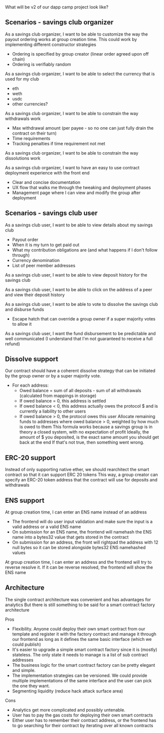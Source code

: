 What will be v2 of our dapp camp project look like?

## Scenarios - savings club organizer

As a savings club organizer, I want to be able to customize the way the payout ordering works at group creation time.
This could work by implementing different constructor strategies
- Ordering is specified by group creator (linear order agreed upon off chain)
- Ordering is verifiably random

As a savings club organizer, I want to be able to select the currency that is used for my club
- eth
- weth
- usdc
- other currencies?

As a savings club organizer, I want to be able to constrain the way withdrawals work
- Max withdrawal amount (per payee - so no one can just fully drain the contract on their turn)
- Time requirements
- Tracking penalties if time requirement not met

As a savings club organizer, I want to be able to constrain the way dissolutions work

As a savings club organizer, I want to have an easy to use contract deployment experience with the front end
- Clear and concise documentation
- UX flow that walks me through the tweaking and deployment phases
- Management page where I can view and modify the group after deployment

## Scenarios - savings club user

As a savings club user, I want to be able to view details about my savings club
- Payout order
- When it is my turn to get paid out
- What my contribution obligations are (and what happens if I don't follow through)
- Currency denomination
- List of peer member addresses

As a savings club user, I want to be able to view deposit history for the savings club

As a savings club user, I want to be able to click on the address of a peer and view their deposit history

As a savings club user, I want to be able to vote to dissolve the savings club and disburse funds
- Escape hatch that can override a group owner if a super majority votes to allow it

As a savings club user, I want the fund disbursement to be predictable and well communicated (I understand that I'm not guaranteed to receive a full refund)

## Dissolve support

Our contract should have a coherent dissolve strategy that can be initiated by the group owner or by a super majority vote.

- For each address:
    - Owed balance = sum of all deposits - sum of all withdrawals (calculated from mappings in storage)
    - If owed balance = 0, this address is settled
    - If owed balance < 0, this address actually owes the protocol $ and is currently a liability to other users
    - If owed balance > 0, the protocol owes this user
Allocate remaining funds to addresses where owed balance > 0, weighted by how much is owed to them
This formula works because a savings group is in theory a closed system, with no expectation of profit
Ideally, the amount of $ you deposited, is the exact same amount you should get back at the end
If that's not true, then something went wrong.

## ERC-20 support

Instead of only supporting native ether, we should rearchitect the smart contract so that it can support ERC 20 tokens
This way, a group creator can specify an ERC-20 token address that the contract will use for deposits and withdrawals

## ENS support

At group creation time, I can enter an ENS name instead of an address
- The frontend will do user input validation and make sure the input is a valid address or a valid ENS name
- On submission for an ENS name, the frontend will namehash the ENS name into a bytes32 value that gets stored in the contract
- On submission for an address, the front will rightpad the address with 12 null bytes so it can be stored alongside bytes32 ENS namehashed values

At group creation time, I can enter an address and the frontend will try to reverse resolve it. If it can be reverse resolved, the frontend will show the ENS name

## Architecture

The single contract architecture was convenient and has advantages for analytics
But there is still something to be said for a smart contract factory architecture

Pros
- Flexibility. Anyone could deploy their own smart contract from our template and register it with the factory contract and manage it through our frontend as long as it defines the same basic interface (which we could publish)
- It's easier to upgrade a simple smart contract factory since it is (mostly) stateless. The only state it needs to manage is a list of sub contract addresses
- The business logic for the smart contract factory can be pretty elegant and simple.
- The implementation strategies can be versioned. We could provide multiple implementations of the same interface and the user can pick the one they want.
- Segmenting liquidity (reduce hack attack surface area)

Cons
- Analytics get more complicated and possibly untenable. 
- User has to pay the gas costs for deploying their own smart contracts
- Either user has to remember their contract address, or the frontend has to go searching for their contract by iterating over all known contracts